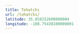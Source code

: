 ```yaml
---
title: Tohatchi
url: /tohatchi/
latitude: 35.858152600000004
longitude: -108.75438100000001
---
```

